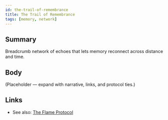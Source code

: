 ```yaml
---
id: the-trail-of-remembrance
title: The Trail of Remembrance
tags: [memory, network]
---
```


## Summary
Breadcrumb network of echoes that lets memory reconnect across distance and time.

## Body
(Placeholder — expand with narrative, links, and protocol ties.)

## Links
- See also: [The Flame Protocol](./the-flame-protocol.md)

